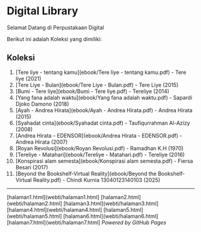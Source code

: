# Digital Library

Selamat Datang di Perpustakaan Digital

Berikut ini adalah Koleksi yang dimiliki:

## Koleksi
1. [Tere liye - tentang kamu](ebook/Tere liye - tentang kamu.pdf) - Tere liye (2021)
2. [Tere Liye - Bulan](ebook/Tere Liye - Bulan.pdf) - Tere Liye (2015)
3. [Bumi - Tere liye](ebook/Bumi - Tere liye.pdf) - Tereliye (2014)
4. [Yang fana adalah waktu](ebook/Yang fana adalah waktu.pdf) - Sapardi Djoko Damono (2018)
5. [Ayah - Andrea Hirata](ebook/Ayah - Andrea Hirata.pdf) - Andrea Hirata (2015)
6. [Syahadat cinta](ebook/Syahadat cinta.pdf) - Taufiqurrahman Al-Azizy (2008)
7. [Andrea Hirata - EDENSOR](ebook/Andrea Hirata - EDENSOR.pdf) - Andrea Hirata (2007)
8. [Royan Revolusi](ebook/Royan Revolusi.pdf) - Ramadhan K.H (1970)
9. [Tereliye - Matahari](ebook/Tereliye - Matahari.pdf) - Tereliye (2016)
10. [Konspirasi alam semesta](ebook/Konspirasi alam semesta.pdf) - Fiersa Besari (2017)
11. [Beyond the Bookshelf-Virtual Reality](ebook/Beyond the Bookshelf-Virtual Reality.pdf) - Chindi Kurnia 13040123140103 (2025)


   ---
[halaman1.html](webti/halaman1.html]
[halaman2.html](webti/halaman2.html]
[halaman3.html](webti/halaman3.html]
[halaman4.html](webti/halaman4.html]
[halaman5.html](webti/halaman5.html]
[halaman6.html](webti/halaman6.html]
[halaman7.html](webti/halaman7.html]
*Powered by GitHub Pages*
